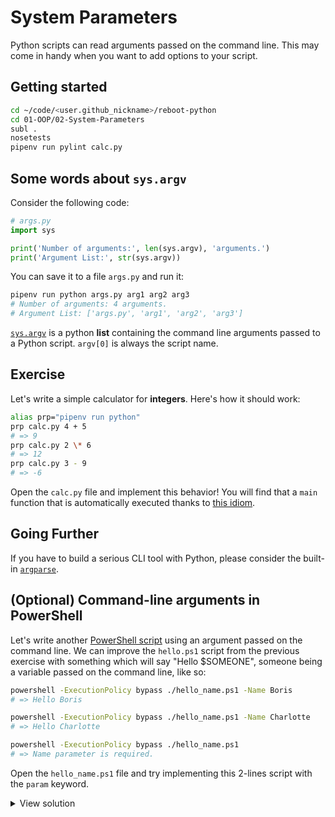 # System Parameters

Python scripts can read arguments passed on the command line. This may come in handy when you want to add options to your script.

## Getting started

```bash
cd ~/code/<user.github_nickname>/reboot-python
cd 01-OOP/02-System-Parameters
subl .
nosetests
pipenv run pylint calc.py
```

## Some words about `sys.argv`

Consider the following code:

```python
# args.py
import sys

print('Number of arguments:', len(sys.argv), 'arguments.')
print('Argument List:', str(sys.argv))
```

You can save it to a file `args.py` and run it:

```bash
pipenv run python args.py arg1 arg2 arg3
# Number of arguments: 4 arguments.
# Argument List: ['args.py', 'arg1', 'arg2', 'arg3']
```

[`sys.argv`](https://docs.python.org/3/library/sys.html#sys.argv) is a python **list** containing the command line arguments passed to a Python script. `argv[0]` is always the script name.

## Exercise

Let's write a simple calculator for **integers**. Here's how it should work:

```bash
alias prp="pipenv run python"
prp calc.py 4 + 5
# => 9
prp calc.py 2 \* 6
# => 12
prp calc.py 3 - 9
# => -6
```

Open the `calc.py` file and implement this behavior! You will find that a `main` function that is automatically executed thanks to [this idiom](https://docs.python.org/3/library/__main__.html).


## Going Further

If you have to build a serious CLI tool with Python, please consider the built-in [`argparse`](https://docs.python.org/3/library/argparse.html).

## (Optional) Command-line arguments in PowerShell


Let's write another [PowerShell script](https://docs.microsoft.com/powershell/module/microsoft.powershell.core/about/about_scripts) using an argument passed on the command line. We can improve the `hello.ps1` script from the previous exercise with something which will say "Hello $SOMEONE", someone being a variable passed on the command line, like so:

```bash
powershell -ExecutionPolicy bypass ./hello_name.ps1 -Name Boris
# => Hello Boris

powershell -ExecutionPolicy bypass ./hello_name.ps1 -Name Charlotte
# => Hello Charlotte

powershell -ExecutionPolicy bypass ./hello_name.ps1
# => Name parameter is required.
```

Open the `hello_name.ps1` file and try implementing this 2-lines script with the `param` keyword.

<details><summary markdown="span">View solution
</summary>

```powershell
param($Name = $(throw "Name parameter is required."))
Write-Output "Hello $Name"
```

</details>
